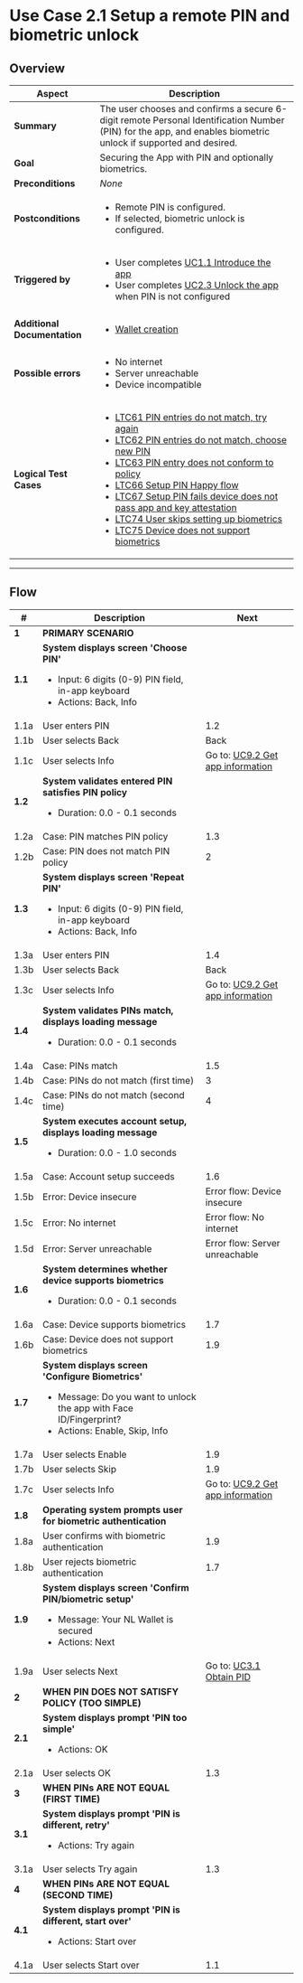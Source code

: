# Use Case 2.1 Setup a remote PIN and biometric unlock

## Overview

| Aspect                       | Description                                                                                                                                                                                                                                                                                                                                                                                                                                                                                                                                                                                                                       |
| ---------------------------- | --------------------------------------------------------------------------------------------------------------------------------------------------------------------------------------------------------------------------------------------------------------------------------------------------------------------------------------------------------------------------------------------------------------------------------------------------------------------------------------------------------------------------------------------------------------------------------------------------------------------------------- |
| **Summary**                  | The user chooses and confirms a secure 6-digit remote Personal Identification Number (PIN) for the app, and enables biometric unlock if supported and desired.                                                                                                                                                                                                                                                                                                                                                                                                                                                                    |
| **Goal**                     | Securing the App with PIN and optionally biometrics.                                                                                                                                                                                                                                                                                                                                                                                                                                                                                                                                                                              |
| **Preconditions**            | *None*                                                                                                                                                                                                                                                                                                                                                                                                                                                                                                                                                                                                                            |
| **Postconditions**           | <ul><li>Remote PIN is configured.</li><li>If selected, biometric unlock is configured.</ul></li>                                                                                                                                                                                                                                                                                                                                                                                                                                                                                                                                  |
| **Triggered by**             | <ul><li>User completes [UC1.1 Introduce the app](UC1.1_IntroduceTheApp.md)</li><li>User completes [UC2.3 Unlock the app](UC2.3_UnlockTheApp.md) when PIN is not configured</ul></li>                                                                                                                                                                                                                                                                                                                                                                                                                                              |
| **Additional Documentation** | <ul><li>[Wallet creation](../../architecture/use-cases/wallet-creation)</ul></li>                                                                                                                                                                                                                                                                                                                                                                                                                                                                                                                                                           |
| **Possible errors**          | <ul><li>No internet</li><li>Server unreachable</li><li>Device incompatible</ul></li>                                                                                                                                                                                                                                                                                                                                                                                                                                                                                                                                              |
| **Logical Test Cases**       | <ul><li>[LTC61 PIN entries do not match, try again](../logical-test-cases.md#ltc61)</li><li>[LTC62 PIN entries do not match, choose new PIN](../logical-test-cases.md#ltc62)</li><li>[LTC63 PIN entry does not conform to policy](../logical-test-cases.md#ltc63)</li><li>[LTC66 Setup PIN Happy flow](../logical-test-cases.md#ltc66)</li><li>[LTC67 Setup PIN fails device does not pass app and key attestation](../logical-test-cases.md#ltc67)</li><li>[LTC74 User skips setting up biometrics](../logical-test-cases.md#ltc74)</li><li>[LTC75 Device does not support biometrics](../logical-test-cases.md#ltc75)</li></ul> |

---

## Flow

| #       | Description                                                                                                                                                             | Next                                                           |
| ------- | ----------------------------------------------------------------------------------------------------------------------------------------------------------------------- | -------------------------------------------------------------- |
| **1**   | **PRIMARY SCENARIO**                                                                                                                                                    |                                                                |
| **1.1** | **System displays screen 'Choose PIN'**<ul><li>Input: 6 digits (0-9) PIN field, in-app keyboard</li><li>Actions: Back, Info</li></ul>                                   |                                                                |
| 1.1a    | User enters PIN                                                                                                                                                         | 1.2                                                            |
| 1.1b    | User selects Back                                                                                                                                                       | Back                                                           |
| 1.1c    | User selects Info                                                                                                                                                       | Go to: [UC9.2 Get app information](UC9.2_GetAppInformation.md) |
| **1.2** | **System validates entered PIN satisfies PIN policy**<ul><li>Duration: 0.0 - 0.1 seconds</li></ul>                                                                      |                                                                |
| 1.2a    | Case: PIN matches PIN policy                                                                                                                                            | 1.3                                                            |
| 1.2b    | Case: PIN does not match PIN policy                                                                                                                                     | 2                                                              |
| **1.3** | **System displays screen 'Repeat PIN'**<ul><li>Input: 6 digits (0-9) PIN field, in-app keyboard</li><li>Actions: Back, Info</li></ul>                                   |                                                                |
| 1.3a    | User enters PIN                                                                                                                                                         | 1.4                                                            |
| 1.3b    | User selects Back                                                                                                                                                       | Back                                                           |
| 1.3c    | User selects Info                                                                                                                                                       | Go to: [UC9.2 Get app information](UC9.2_GetAppInformation.md) |
| **1.4** | **System validates PINs match, displays loading message**<ul><li>Duration: 0.0 - 0.1 seconds</li></ul>                                                                  |                                                                |
| 1.4a    | Case: PINs match                                                                                                                                                        | 1.5                                                            |
| 1.4b    | Case: PINs do not match (first time)                                                                                                                                    | 3                                                              |
| 1.4c    | Case: PINs do not match (second time)                                                                                                                                   | 4                                                              |
| **1.5** | **System executes account setup, displays loading message**<ul><li>Duration: 0.0 - 1.0 seconds</li></ul>                                                                |                                                                |
| 1.5a    | Case: Account setup succeeds                                                                                                                                            | 1.6                                                            |
| 1.5b    | Error: Device insecure                                                                                                                                                  | Error flow: Device insecure                                    |
| 1.5c    | Error: No internet                                                                                                                                                      | Error flow: No internet                                        |
| 1.5d    | Error: Server unreachable                                                                                                                                               | Error flow: Server unreachable                                 |
| **1.6** | **System determines whether device supports biometrics**<ul><li>Duration: 0.0 - 0.1 seconds</li></ul>                                                                   |                                                                |
| 1.6a    | Case: Device supports biometrics                                                                                                                                        | 1.7                                                            |
| 1.6b    | Case: Device does not support biometrics                                                                                                                                | 1.9                                                            |
| **1.7** | **System displays screen 'Configure Biometrics'**<ul><li>Message: Do you want to unlock the app with Face ID/Fingerprint?</li><li>Actions: Enable, Skip, Info</li></ul> |                                                                |
| 1.7a    | User selects Enable                                                                                                                                                     | 1.9                                                            |
| 1.7b    | User selects Skip                                                                                                                                                       | 1.9                                                            |
| 1.7c    | User selects Info                                                                                                                                                       | Go to: [UC9.2 Get app information](UC9.2_GetAppInformation.md) |
| **1.8** | **Operating system prompts user for biometric authentication**                                                                                                          |                                                                |
| 1.8a    | User confirms with biometric authentication                                                                                                                             | 1.9                                                            |
| 1.8b    | User rejects biometric authentication                                                                                                                                   | 1.7                                                            |
| **1.9** | **System displays screen 'Confirm PIN/biometric setup'**<ul><li>Message: Your NL Wallet is secured</li><li>Actions: Next</li></ul>                                      |                                                                |
| 1.9a    | User selects Next                                                                                                                                                       | Go to: [UC3.1 Obtain PID](UC3.1_ObtainPidFromProvider.md)      |
| **2**   | **WHEN PIN DOES NOT SATISFY POLICY (TOO SIMPLE)**                                                                                                                       |                                                                |
| **2.1** | **System displays prompt 'PIN too simple'**<ul><li>Actions: OK</li></ul>                                                                                                |                                                                |
| 2.1a    | User selects OK                                                                                                                                                         | 1.3                                                            |
| **3**   | **WHEN PINs ARE NOT EQUAL (FIRST TIME)**                                                                                                                                |                                                                |
| **3.1** | **System displays prompt 'PIN is different, retry'**<ul><li>Actions: Try again</li></ul>                                                                                |                                                                |
| 3.1a    | User selects Try again                                                                                                                                                  | 1.3                                                            |
| **4**   | **WHEN PINs ARE NOT EQUAL (SECOND TIME)**                                                                                                                               |                                                                |
| **4.1** | **System displays prompt 'PIN is different, start over'**<ul><li>Actions: Start over</li></ul>                                                                          |                                                                |
| 4.1a    | User selects Start over                                                                                                                                                 | 1.1                                                            |